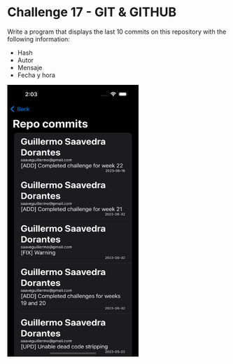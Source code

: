 # Challenge 17 - GIT & GITHUB 

Write a program that displays the last 10 commits on this repository with the following information:
 - Hash
 - Autor
 - Mensaje
 - Fecha y hora
 
<img src="/ChallengesImages/Challenge%2017.png" width="300" height="620">